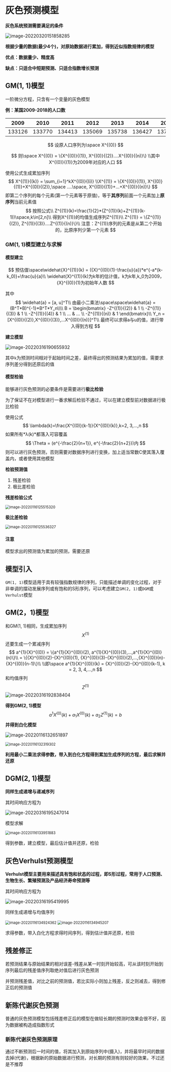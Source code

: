 # 灰色预测模型

**灰色系统预测需要满足的条件**

![image-20220320151858285](https://raw.githubusercontent.com/Chikie920/Mark/main/Sources/images_math/image-20220320151858285.png)



**根据少量的数据(最少4个)，对原始数据进行累加，得到近似指数规律的模型**

**优点：数据量少、精度高**

**缺点：只适合中短期预测、只适合指数增长预测**



## GM(1, 1)模型

一阶微分方程，只含有一个变量的灰色模型



**例：某国2009-2018的人口数**

| 2009   | 2010   | 2011   | 2012   | 2013   | 2014   | 2015   | 2016   | 2017   | 2018   |
| ------ | ------ | ------ | ------ | ------ | ------ | ------ | ------ | ------ | ------ |
| 133126 | 133770 | 134413 | 135069 | 135738 | 136427 | 137122 | 137866 | 138639 | 139538 |

$$
设原人口序列为\space X^{(0)}
$$

$$
则\space X^{(0)} = \{X^{(0)}{(1)}, X^{(0)}{(2)}....X^{(0)}{(n)}\}
\\其中X^{(0)}{(1)}为2009年对应的人口
$$

使用公式生成累加序列
$$
X^{(1)}{(k)} = \sum_{i=1}^kX^{(0)}{(i)}
\\X^{(1)} = \{X^{(0)}{(1)}, X^{(0)}{(1)}+X^{(0)}{(2)},\space ....\space, X^{(0)}{(1)}+...+X^{(0)}{(n)}\}
$$
即第二个序列的每个元素(第一个元素等于原值)，等于**其序列**前面一个元素加上**原序列**当前元素值
$$
按照公式\\
Z^{(1)}(k)=\frac{1}{2}*(Z^{(1)}(k)+Z^{(1)}(k-1))\space,k\in[2,n]\\
得到X^{(1)}的均值生成序列Z^{(1)}\\
Z^{(1)} = \{Z^{(1)}{(2)}, Z^{(1)}{(3)}....Z^{(1)}{(n)}\}\\
注意：Z^{(1)}序列的元素是从第二个开始的，比原序列少第一个元素
$$


### **GM(1, 1)模型建立与求解**

#### 模型建立

$$
预估值\space\widehat{X}^{(1)}(k) = ({X}^{(0)}(1)-\frac{u}{a})*e^{-a*(k-k_0)}+\frac{u}{a}\\
\widehat{X}^{(1)}(k)为k年的估计值，k为k年,k_0为2009，{X}^{(0)}(1)为初始年人数
$$

其中
$$
\widehat{a} = [a, u]^T\\
由最小二乘法\space\space\widehat{a} = (B^T*B)^{-1}*B^T*Y_n\\\\
B = \begin{bmatrix} -Z^{(1)}{(2)} & 1 \\ -Z^{(1)}{(3)} & 1 \\ -Z^{(1)}{(4)} & 1 \\ ... & ... \\ -Z^{(1)}{(n)} & 1 \end{bmatrix}\\
Y_n = [X^{(0)}{(2)},X^{(0)}{(3)},...X^{(0)}{(n)}]^T\\
最终可以求得a与u的值，进行带入得到方程
$$



**建立模型**

![image-20220316190655932](https://raw.githubusercontent.com/Chikie920/Mark/main/Sources/images_math/image-20220316190655932.png)

其中`k`为预测时间相对于起始时间之差，最终得出的预测结果为累加的值，需要求序列差分得到还原后的值



#### 模型检验

能够进行灰色预测的必要条件是需要进行**极比检验**

为了保证不在对模型进行一番求解后检验不通过，可以在建立模型前对数据进行极比检验

使用公式
$$
\lambda(k)=\frac{X^{(0)}(k-1)}{X^{(0)}(k)},k=2, 3,...,n
$$
如果所有*λ(k)*都落入可容覆盖
$$
\Theta = (e^{-\frac{2}{n+1}}, e^{-\frac{2}{n+2}})内
$$
则可以进行灰色预测，否则需要对数据序列进行变换，加上适当常数C使其落入覆盖内，或者使用其他模型



**检验预测值**

1. 残差检验
2. 极比差检验



**残差检验公式**

<img src="https://raw.githubusercontent.com/Chikie920/Mark/main/Sources/images_math/image-20220116125515320.png" alt="image-20220116125515320" style="zoom:80%;" />



**极比差检验**

<img src="https://raw.githubusercontent.com/Chikie920/Mark/main/Sources/images_math/image-20220116125536327.png" alt="image-20220116125536327" style="zoom:80%;" />





#### 注意

模型求出的预测值为累加的预测，需要还原



## 模型引入

`GM(1, 1)`模型适用于具有较强指数规律的序列，只能描述单调的变化过程，对于非单调的摆动发展序列或有饱和的S形序列，可以考虑建立`GM(2, 1)`或`DGM`或`Verhulst`模型



## GM(2，1)模型

和GM(1, 1)相同，生成累加序列
$$
{X}^{(1)}
$$
还要生成一个累减序列
$$
a^{1}{X}^{(0)} = \{a^{1}{X}^{(0)}(2), a^{1}{X}^{(0)}(3),...,a^{1}{X}^{(0)}(n)\}\\
 = \{{X}^{(0)}(2)-{X}^{(0)}(1), {X}^{(0)}(3)-{X}^{(0)}(2),...,{X}^{(0)}(n)-{X}^{(0)}(n-1)\}\\
\\即\space a^{1}{X}^{(0)}(k) = {X}^{(0)}(2)-{X}^{(0)}(k-1), k = 2, 3, 4,...,n
$$
和均值序列
$$
{Z}^{(1)}
$$
![image-20220316192838404](https://raw.githubusercontent.com/Chikie920/Mark/main/Sources/images_math/image-20220316192838404.png)



**得到GM(2, 1)模型**
$$
a^{1}{X}^{(0)}(k) + a_1{X}^{(0)}(k)+a_2{Z}^{(1)}(k) = b
$$
**并得到白化模型**

![image-20220116132651897](https://raw.githubusercontent.com/Chikie920/Mark/main/Sources/images_math/image-20220116132651897.png)

<img src="https://raw.githubusercontent.com/Chikie920/Mark/main/Sources/images_math/image-20220116132319302.png" alt="image-20220116132319302" style="zoom:80%;" />

**利用最小二乘法求得参数，带入到白化方程得到累加生成序列的方程，最后求解并还原**



## DGM(2, 1)模型

**同样生成递增与递减序列**



其时间响应方程为

![image-20220316195247014](https://raw.githubusercontent.com/Chikie920/Mark/main/Sources/images_math/image-20220316195247014.png)



模型求解

<img src="https://raw.githubusercontent.com/Chikie920/Mark/main/Sources/images_math/image-20220116133951883.png" alt="image-20220116133951883" style="zoom:80%;" />

得到参数，建立模型，最后估计值并还原，检验



## 灰色Verhulst预测模型

**Verhulst模型主要用来描述具有饱和状态的过程，即S形过程，常用于人口预测、生物生长、繁殖预测及产品经济寿命预测等**



其时间响应方程为

![image-20220316195419995](https://raw.githubusercontent.com/Chikie920/Mark/main/Sources/images_math/image-20220316195419995.png)



同样生成递增与均值序列

<img src="https://raw.githubusercontent.com/Chikie920/Mark/main/Sources/images_math/image-20220116134924362.png" alt="image-20220116134924362" style="zoom:80%;" />

<img src="https://raw.githubusercontent.com/Chikie920/Mark/main/Sources/images_math/image-20220116134945207.png" alt="image-20220116134945207" style="zoom:80%;" />

求得参数，带入白化方程求得时间序列，得到估计值并还原，检验



## 残差修正

若预测结果与原始结果的相对误差-残差从某一时刻开始较高，可从该时刻开始到序列最后的残差值序列取绝对值后进行灰色预测

并预测残差值，对比之前的预测值，若比实际小则加上残差，反之则减去，得到修正后的预测值



## 新陈代谢灰色预测

普通的灰色预测模型包括残差修正后的模型在做较长期的预测时效果会很不好，因为数据被构造成指数形式



### 新陈代谢灰色预测原理

通过不断预测后一时间的值，将其加入到原始序列中(摄入)，并将最早时间的数据去掉(代谢)，根据新的原始数据进行预测，对长期的预测有则较好的效果，不过还是不推荐

